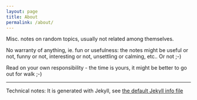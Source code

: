 ```yaml
---
layout: page
title: About
permalink: /about/
---
```


Misc. notes on random topics, usually not related among themselves.

No warranty of anything, ie. fun or usefulness: the notes might be useful
or not, funny or not, interesting or not, unsettling or calming, etc..
Or not ;-)

Read on your own responsibility - the time is yours, it might be better
to go out for walk ;-)


---
Technical notes: 
It is generated with Jekyll, see [the default Jekyll info file](/about_jekyll/)
